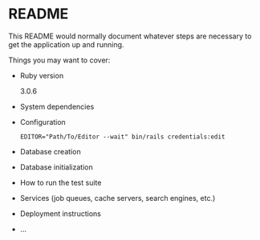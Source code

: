 # README

This README would normally document whatever steps are necessary to get the
application up and running.

Things you may want to cover:

* Ruby version

  3.0.6

* System dependencies

* Configuration

  ``` EDITOR="Path/To/Editor --wait" bin/rails credentials:edit ```

* Database creation

* Database initialization

* How to run the test suite

* Services (job queues, cache servers, search engines, etc.)

* Deployment instructions

* ...
